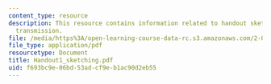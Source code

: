 ```yaml
---
content_type: resource
description: This resource contains information related to handout sketching of tractor
  transmission.
file: /media/https%3A/open-learning-course-data-rc.s3.amazonaws.com/2-000-how-and-why-machines-work-spring-2002/f693bc9e06bd53adcf9eb1ac90d2eb55_Handout1_sketching.pdf
file_type: application/pdf
resourcetype: Document
title: Handout1_sketching.pdf
uid: f693bc9e-06bd-53ad-cf9e-b1ac90d2eb55
---
```

